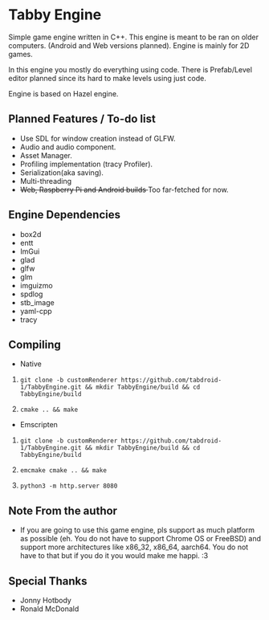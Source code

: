 Tabby Engine
=============================

Simple game engine written in C++.
This engine is meant to be ran on older computers. (Android and Web versions planned).
Engine is mainly for 2D games.

In this engine you mostly do everything using code.
There is Prefab/Level editor planned since its hard to make levels using just code.

Engine is based on Hazel engine.

Planned Features / To-do list
-----------------------------

- Use SDL for window creation instead of GLFW.
- Audio and audio component.
- Asset Manager. 
- Profiling implementation (tracy Profiler).
- Serialization(aka saving).
- Multi-threading
- <s>Web, Raspberry Pi and Android builds </s> Too far-fetched for now.

Engine Dependencies
-------------------

- box2d
- entt
- ImGui
- glad
- glfw
- glm
- imguizmo
- spdlog
- stb_image
- yaml-cpp
- tracy

Compiling
---------

- Native

 1. ```shell
    git clone -b customRenderer https://github.com/tabdroid-1/TabbyEngine.git && mkdir TabbyEngine/build && cd TabbyEngine/build
    ```

 2. ```shell
    cmake .. && make
    ```

- Emscripten 

 1. ```shell
    git clone -b customRenderer https://github.com/tabdroid-1/TabbyEngine.git && mkdir TabbyEngine/build && cd TabbyEngine/build
    ```

 2. ```shell
    emcmake cmake .. && make
    ```

 2. ```shell
    python3 -m http.server 8080
    ```

Note From the author
 --------------------

- If you are going to use this game engine, pls support as much platform as possible (eh. You do not have to support Chrome OS or FreeBSD) and support more architectures like x86_32, x86_64, aarch64. You do not have to that but if you do it you would make me happi. :3

Special Thanks
 --------------

- Jonny Hotbody
- Ronald McDonald
